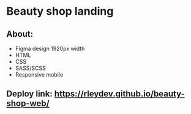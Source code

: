 # Beauty shop landing 
## About:
- Figma design 1920px width
- HTML
- CSS
- SASS/SCSS
- Responsive mobile

## Deploy link: https://rleydev.github.io/beauty-shop-web/